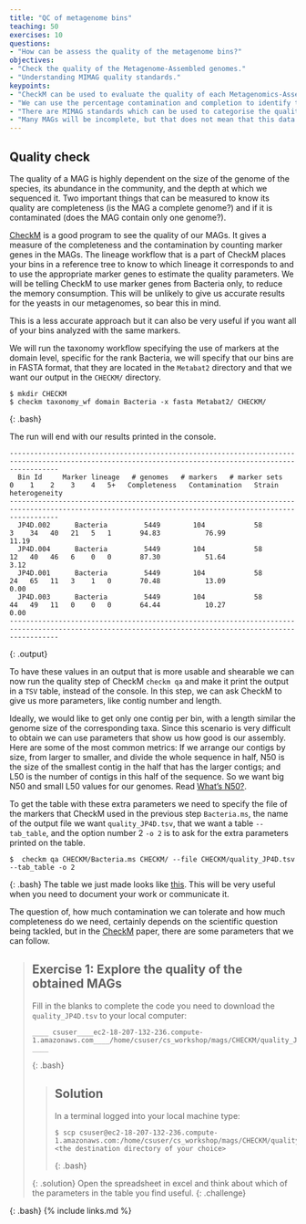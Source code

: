 ```yaml
---
title: "QC of metagenome bins"
teaching: 50
exercises: 10
questions:
- "How can be assess the quality of the metagenome bins?"
objectives:
- "Check the quality of the Metagenome-Assembled genomes."
- "Understanding MIMAG quality standards."  
keypoints:
- "CheckM can be used to evaluate the quality of each Metagenomics-Assembled Genome."
- "We can use the percentage contamination and completion to identify the quality of these bins."
- "There are MIMAG standards which can be used to categorise the quality of a MAG."
- "Many MAGs will be incomplete, but that does not mean that this data is not still useful for downstream analysis."
---
```


## Quality check

The quality of a MAG is highly dependent on the size of the genome of the species, its abundance
in the community, and the depth at which we sequenced it.
Two important things that can be measured to know its quality are completeness (is the MAG a complete genome?)
and if it is contaminated (does the MAG contain only one genome?).

[CheckM](https://github.com/Ecogenomics/CheckM) is a good program to see the quality of our MAGs.
It gives a measure of the completeness and the contamination by counting marker genes in the MAGs.
The lineage workflow that is a part of CheckM places your bins in a reference tree to know to which lineage it corresponds to and to use the appropriate marker genes to estimate the quality parameters. We will be telling CheckM to use marker genes from Bacteria only, to reduce the memory consumption. This will be unlikely to give us accurate results for the yeasts in our metagenomes, so bear this in mind.

This is a less accurate approach but it can also be very useful if you want all of your bins analyzed with the same markers.

We will run the taxonomy workflow specifying the use of markers at the domain level, specific for the rank Bacteria,
we will specify that our bins are in FASTA format, that they are located in the `Metabat2` directory
and that we want our output in the `CHECKM/` directory.
~~~
$ mkdir CHECKM
$ checkm taxonomy_wf domain Bacteria -x fasta Metabat2/ CHECKM/
~~~
{: .bash}

The run will end with our results printed in the console.
~~~
--------------------------------------------------------------------------------------------------------------------------------------------------------
  Bin Id     Marker lineage   # genomes   # markers   # marker sets   0    1    2    3    4   5+   Completeness   Contamination   Strain heterogeneity  
--------------------------------------------------------------------------------------------------------------------------------------------------------
  JP4D.002      Bacteria         5449        104            58        3    34   40   21   5   1       94.83           76.99              11.19          
  JP4D.004      Bacteria         5449        104            58        12   40   46   6    0   0       87.30           51.64               3.12          
  JP4D.001      Bacteria         5449        104            58        24   65   11   3    1   0       70.48           13.09               0.00          
  JP4D.003      Bacteria         5449        104            58        44   49   11   0    0   0       64.44           10.27               0.00          
--------------------------------------------------------------------------------------------------------------------------------------------------------

~~~
{: .output}

To have these values in an output that is more usable and shearable we can now run the quality step of CheckM `checkm qa`
and make it print the output in a `TSV` table, instead of the console. In this step, we can ask CheckM to give us more parameters, like contig number and length.

Ideally, we would like to get only one contig per bin, with a length similar the genome size of the corresponding taxa. Since this scenario is very difficult to obtain we can use parameters that show us how good is our assembly. Here are some of the most common metrics:
If we arrange our contigs by size, from larger to smaller, and divide the whole sequence in half, N50 is the size of the smallest contig in the half that has the larger contigs; and L50 is the number of contigs in this half of the sequence. So we want big N50 and small L50 values for our genomes. Read [What’s N50?](https://www.molecularecologist.com/2017/03/29/whats-n50/).

To get the table with these extra parameters we need to specify the file of the markers that CheckM used in the previous step `Bacteria.ms`, the name of the output file we want `quality_JP4D.tsv`, that we want a table `--tab_table`, and the option number 2 `-o 2` is to ask for the extra parameters printed on the table.
~~~
$  checkm qa CHECKM/Bacteria.ms CHECKM/ --file CHECKM/quality_JP4D.tsv --tab_table -o 2
~~~
{: .bash}
The table we just made looks like [this](https://github.com/carpentries-incubator/metagenomics/blob/gh-pages/files/quality_JP4D.tsv).
This will be very useful when you need to document your work or communicate it.

The question of, how much contamination we can tolerate and how much completeness do we need, certainly depends on the scientific question being tackled, but in the [CheckM](https://genome.cshlp.org/content/25/7/1043) paper, there are some parameters that we can follow.


> ## Exercise 1: Explore the quality of the obtained MAGs
>
> Fill in the blanks to complete the code you need to download the `quality_JP4D.tsv` to your local computer:
> ~~~
> ____ csuser____ec2-18-207-132-236.compute-1.amazonaws.com____/home/csuser/cs_workshop/mags/CHECKM/quality_JP4D.tsv ____
> ~~~
> {: .bash}
>
>> ## Solution
>>In a terminal logged into your local machine type:
>> ```
>>$ scp csuser@ec2-18-207-132-236.compute-1.amazonaws.com:/home/csuser/cs_workshop/mags/CHECKM/quality_JP4D.tsv <the destination directory of your choice>
>> ```
>>{: .bash}
>>
> {: .solution}
> Open the spreadsheet in excel and think about  which of the parameters in the table you find useful.
{: .challenge}

{: .bash}
{% include links.md %}
